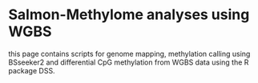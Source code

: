 # Salmon-Methylome analyses using WGBS
this page contains scripts for genome mapping, methylation calling using BSseeker2 and differential CpG methylation from WGBS data using the R package DSS. 
